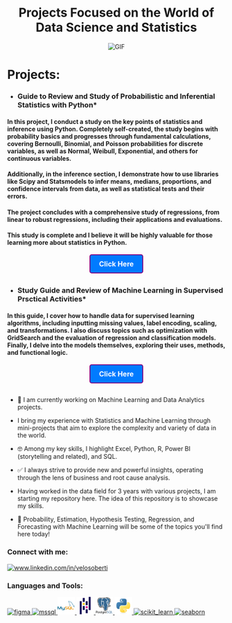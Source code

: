 <h1 align="center"> Projects Focused on the World of Data Science and Statistics</h1>



<p align="center">
  <img src="https://i.redd.it/ol84mk6keoq01.gif" width="auto" height="auto" alt="GIF">
</p>

##

# **Projects:**

- ### Guide to Review and Study of Probabilistic and Inferential Statistics with Python*

#### In this project, I conduct a study on the key points of statistics and inference using Python. Completely self-created, the study begins with probability basics and progresses through fundamental calculations, covering Bernoulli, Binomial, and Poisson probabilities for discrete variables, as well as Normal, Weibull, Exponential, and others for continuous variables.

#### Additionally, in the inference section, I demonstrate how to use libraries like Scipy and Statsmodels to infer means, medians, proportions, and confidence intervals from data, as well as statistical tests and their errors.

#### The project concludes with a comprehensive study of regressions, from linear to robust regressions, including their applications and evaluations.

#### This study is complete and I believe it will be highly valuable for those learning more about statistics in Python.


<p align="center">
  <a href="https://github.com/velosoberti/DataScience/blob/main/Projeto_Estatistica_Inferencial_Python.ipynb" style="
    display: inline-block;
    padding: 10px 20px;
    font-size: 16px;
    font-weight: bold;
    color: #fff;
    background-color: #007bff;
    border: 2px solid #800080;
    border-radius: 5px;
    text-decoration: none;
  ">
    Click Here
  </a>
</p>


##

- ### Study Guide and Review of Machine Learning in Supervised Prsctical Activities*

#### In this guide, I cover how to handle data for supervised learning algorithms, including inputting missing values, label encoding, scaling, and transformations. I also discuss topics such as optimization with GridSearch and the evaluation of regression and classification models. Finally, I delve into the models themselves, exploring their uses, methods, and functional logic.

<p align="center">
  <a href="https://github.com/velosoberti/DataScience/blob/main/Machine%20Learning%20Project.ipynb" style="
    display: inline-block;
    padding: 10px 20px;
    font-size: 16px;
    font-weight: bold;
    color: #fff;
    background-color: #007bff;
    border: 2px solid #800080;
    border-radius: 5px;
    text-decoration: none;
  ">
    Click Here
  </a>
</p>

##

- 🔭 I am currently working on Machine Learning and Data Analytics projects.

- I bring my experience with Statistics and Machine Learning through mini-projects that aim to explore the complexity and variety of data in the world.

- 🤓 Among my key skills, I highlight Excel, Python, R, Power BI (storytelling and related), and SQL.

- ✅ I always strive to provide new and powerful insights, operating through the lens of business and root cause analysis.

- Having worked in the data field for 3 years with various projects, I am starting my repository here. The idea of this repository is to showcase my skills.

- 📘 Probability, Estimation, Hypothesis Testing, Regression, and Forecasting with Machine Learning will be some of the topics you'll find here today!


<h3 align="left">Connect with me:</h3>
<p align="left">
<a href="https://linkedin.com/in/www.linkedin.com/in/velosoberti" target="blank"><img align="center" src="https://raw.githubusercontent.com/rahuldkjain/github-profile-readme-generator/master/src/images/icons/Social/linked-in-alt.svg" alt="www.linkedin.com/in/velosoberti" height="30" width="40" /></a>
</p>

<h3 align="left">Languages and Tools:</h3>
<p align="left"> <a href="https://www.figma.com/" target="_blank" rel="noreferrer"> <img src="https://www.vectorlogo.zone/logos/figma/figma-icon.svg" alt="figma" width="40" height="40"/> </a> <a href="https://www.microsoft.com/en-us/sql-server" target="_blank" rel="noreferrer"> <img src="https://www.svgrepo.com/show/303229/microsoft-sql-server-logo.svg" alt="mssql" width="40" height="40"/> </a> <a href="https://www.mysql.com/" target="_blank" rel="noreferrer"> <img src="https://raw.githubusercontent.com/devicons/devicon/master/icons/mysql/mysql-original-wordmark.svg" alt="mysql" width="40" height="40"/> </a> <a href="https://pandas.pydata.org/" target="_blank" rel="noreferrer"> <img src="https://raw.githubusercontent.com/devicons/devicon/2ae2a900d2f041da66e950e4d48052658d850630/icons/pandas/pandas-original.svg" alt="pandas" width="40" height="40"/> </a> <a href="https://www.postgresql.org" target="_blank" rel="noreferrer"> <img src="https://raw.githubusercontent.com/devicons/devicon/master/icons/postgresql/postgresql-original-wordmark.svg" alt="postgresql" width="40" height="40"/> </a> <a href="https://www.python.org" target="_blank" rel="noreferrer"> <img src="https://raw.githubusercontent.com/devicons/devicon/master/icons/python/python-original.svg" alt="python" width="40" height="40"/> </a> <a href="https://scikit-learn.org/" target="_blank" rel="noreferrer"> <img src="https://upload.wikimedia.org/wikipedia/commons/0/05/Scikit_learn_logo_small.svg" alt="scikit_learn" width="40" height="40"/> </a> <a href="https://seaborn.pydata.org/" target="_blank" rel="noreferrer"> <img src="https://seaborn.pydata.org/_images/logo-mark-lightbg.svg" alt="seaborn" width="40" height="40"/> </a> </p>
